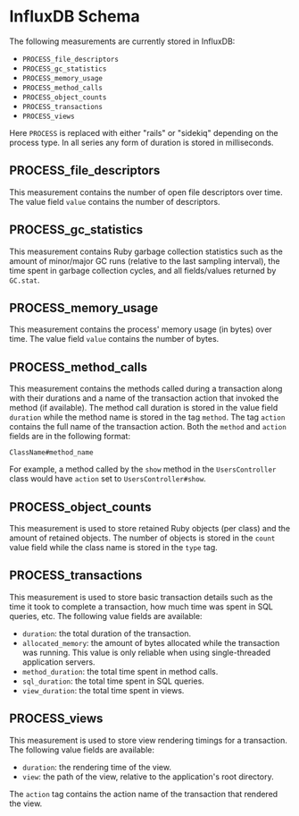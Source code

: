 # InfluxDB Schema

The following measurements are currently stored in InfluxDB:

* `PROCESS_file_descriptors`
* `PROCESS_gc_statistics`
* `PROCESS_memory_usage`
* `PROCESS_method_calls`
* `PROCESS_object_counts`
* `PROCESS_transactions`
* `PROCESS_views`

Here `PROCESS` is replaced with either "rails" or "sidekiq" depending on the
process type. In all series any form of duration is stored in milliseconds.

## PROCESS_file_descriptors

This measurement contains the number of open file descriptors over time. The
value field `value` contains the number of descriptors.

## PROCESS_gc_statistics

This measurement contains Ruby garbage collection statistics such as the amount
of minor/major GC runs (relative to the last sampling interval), the time spent
in garbage collection cycles, and all fields/values returned by `GC.stat`.

## PROCESS_memory_usage

This measurement contains the process' memory usage (in bytes) over time. The
value field `value` contains the number of bytes.

## PROCESS_method_calls

This measurement contains the methods called during a transaction along with
their durations and a name of the transaction action that invoked the method (if
available). The method call duration is stored in the value field `duration`
while the method name is stored in the tag `method`. The tag `action` contains
the full name of the transaction action. Both the `method` and `action` fields
are in the following format:

    ClassName#method_name

For example, a method called by the `show` method in the `UsersController` class
would have `action` set to `UsersController#show`.

## PROCESS_object_counts

This measurement is used to store retained Ruby objects (per class) and the
amount of retained objects. The number of objects is stored in the `count` value
field while the class name is stored in the `type` tag.

## PROCESS_transactions

This measurement is used to store basic transaction details such as the time it
took to complete a transaction, how much time was spent in SQL queries, etc. The
following value fields are available:

* `duration`: the total duration of the transaction.
* `allocated_memory`: the amount of bytes allocated while the transaction was
  running. This value is only reliable when using single-threaded application
  servers.
* `method_duration`: the total time spent in method calls.
* `sql_duration`: the total time spent in SQL queries.
* `view_duration`: the total time spent in views.

## PROCESS_views

This measurement is used to store view rendering timings for a transaction. The
following value fields are available:

* `duration`: the rendering time of the view.
* `view`: the path of the view, relative to the application's root directory.

The `action` tag contains the action name of the transaction that rendered the
view.
